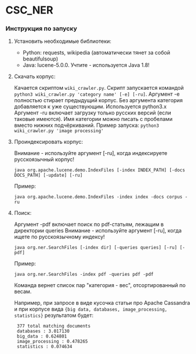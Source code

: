 # CSC_NER

### Инструкция по запуску
1. Установить необходимые библиотеки:
    *   Python: requests, wikipedia (автоматически тянет за собой beautifulsoup)
    *   Java: lucene-5.0.0. Учтите - используется Java 1.8!

2. Скачать корпус:

    Качается скриптом `wiki_crawler.py`. Скрипт запускается командой `python3 wiki_crawler.py 'category name' [-e] [-ru]`.
    Аргумент -e полностью стирает предыдущий корпус. Без аргумента категория добавляется к уже существующим. Используется python3.x
    Аргумент -ru включает загрузку только русских версий (если таковые имеются).
    Имя категории можно писать с пробелами вместо нижних подчёркиваний. Пример запуска: `python3 wiki_crawler.py 'image processing'`

3. Проиндексировать корпус:

    Внимание - используйте аргумент [-ru], когда индексируете русскоязычный корпус!

    `java org.apache.lucene.demo.IndexFiles [-index INDEX_PATH] [-docs DOCS_PATH] [-update] [-ru]`

     Пример:

     `java org.apache.lucene.demo.IndexFiles -index index -docs corpus -ru`

4. Поиск:

    Аргумент -pdf включает поиск по pdf-статьям, лежащим в директории queries
    Внимание - используйте аргумент [-ru], когда ищете по русскоязычному индексу!

    `java org.ner.SearchFiles [-index dir] [-queries queries] [-ru] [-pdf]`

    Пример:

    `java org.ner.SearchFiles -index pdf -queries pdf -pdf`

    Команда вернет список пар "категория - вес", отсортированный по весам.

    Например, при запросе в виде кусочка статьи про Apache Cassandra и при корпусе вида `{big data, databases, image_processing, statistics}` результатом будет:

        377 total matching documents
        databases : 3.017130
        big_data : 0.624801
        image_processing : 0.478265
        statistics : 0.074634
